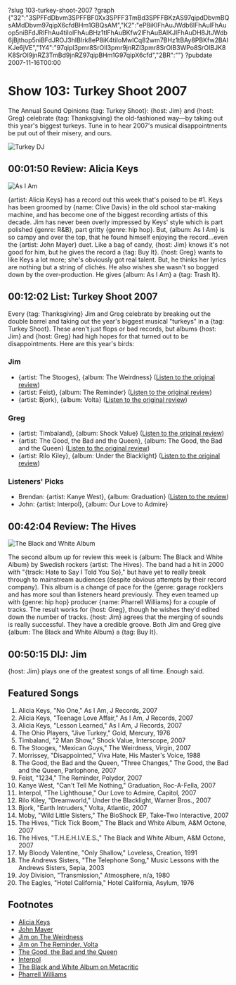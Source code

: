 ?slug 103-turkey-shoot-2007
?graph {"32":"3SPFFdDbvm3SPFFBF0Xx3SPFF3TmBd3SPFFBKzAS97qipdDbvmBQsAMdDbvm97qipX6cfdBHm1GBQsAM","K2":"eP8iKlFhAuJWdb6lFhAulFhAuop5niBFdJRlFhAu4tiIolFhAuBHz1tlFhAuBKfw2lFhAuBAIKJlFhAuDH8JtJWdb6jBjthop5niBFdJROJ3hIBIrk8eP8iK4tiIoMwlCq82wm7BHz1tBAy8PBKfw2BAIKJe6jVE","1Y4":"97qipl3pmr8SrOIl3pmr9jnRZl3pmr8SrOIB3WPo8SrOIBJK8K8SrOI9jnRZ3TmBd9jnRZ97qipBHm1G97qipX6cfd","2BR":""}
?pubdate 2007-11-16T00:00

# Show 103: Turkey Shoot 2007
The Annual Sound Opinions {tag: Turkey Shoot}: {host: Jim} and {host: Greg} celebrate {tag: Thanksgiving} the old-fashioned way—by taking out this year's biggest turkeys. Tune in to hear 2007's musical disappointments be put out of their misery, and ours.

![Turkey DJ](//static.soundopinions.org/images/2007/turkeys-07.jpg)

## 00:01:50 Review: Alicia Keys
![As I Am](//static.soundopinions.org/assets/103/320.jpg "316069/267101089")

{artist: Alicia Keys} has a record out this week that's poised to be #1. Keys has been groomed by {name: Clive Davis} in the old school star-making machine, and has become one of the biggest recording artists of this decade. Jim has never been overly impressed by Keys' style which is part polished {genre: R&B}, part gritty {genre: hip hop}. But, {album: As I Am} is so campy and over the top, that he found himself enjoying the record...even the {artist: John Mayer} duet. Like a bag of candy, {host: Jim} knows it's not good for him, but he gives the record a {tag: Buy It}. {host: Greg} wants to like Keys a lot more; she's obviously got real talent. But, he thinks her lyrics are nothing but a string of clichés. He also wishes she wasn't so bogged down by the over-production. He gives {album: As I Am} a {tag: Trash It}.

## 00:12:02 List: Turkey Shoot 2007
Every {tag: Thanksgiving} Jim and Greg celebrate by breaking out the double barrel and taking out the year's biggest musical "turkeys" in a {tag: Turkey Shoot}. These aren't just flops or bad records, but albums {host: Jim} and {host: Greg} had high hopes for that turned out to be disappointments. Here are this year's birds:

### Jim
- {artist: The Stooges}, {album: The Weirdness} ([Listen to the original review](/show/66/))
- {artist: Feist}, {album: The Reminder} ([Listen to the original review](/show/75/))
- {artist: Bjork}, {album: Volta} ([Listen to the original review](/show/75/))

### Greg
- {artist: Timbaland}, {album: Shock Value} ([Listen to the original review](/show/71/))
- {artist: The Good, the Bad and the Queen}, {album: The Good, the Bad and the Queen} ([Listen to the original review](/show/61/))
- {artist: Rilo Kiley}, {album: Under the Blacklight} ([Listen to the original review](/show/91/))

### Listeners' Picks

- Brendan: {artist: Kanye West}, {album: Graduation} ([Listen to the review](/show/93/))
- John: {artist: Interpol}, {album: Our Love to Admire}

## 00:42:04 Review: The Hives
![The Black and White Album](//static.soundopinions.org/assets/103/1Y40.jpg "994708/267782170")

The second album up for review this week is {album: The Black and White Album} by Swedish rockers {artist: The Hives}. The band had a hit in 2000 with "{track: Hate to Say I Told You So}," but have yet to really break through to mainstream audiences (despite obvious attempts by their record company). This album is a change of pace for the {genre: garage rock}ers and has more soul than listeners heard previously. They even teamed up with {genre: hip hop} producer {name: Pharrell Williams} for a couple of tracks. The result works for {host: Greg}, though he wishes they'd edited down the number of tracks. {host: Jim} agrees that the merging of sounds is really successful. They have a credible groove. Both Jim and Greg give {album: The Black and White Album} a {tag: Buy It}.

## 00:50:15 DIJ: Jim
{host: Jim} plays one of the greatest songs of all time. Enough said.


## Featured Songs
1. Alicia Keys, "No One," As I Am, J Records, 2007
2. Alicia Keys, "Teenage Love Affair," As I Am, J Records, 2007
3. Alicia Keys, "Lesson Learned," As I Am, J Records, 2007
4. The Ohio Players, "Jive Turkey," Gold, Mercury, 1976
5. Timbaland, "2 Man Show," Shock Value, Interscope, 2007
6. The Stooges, "Mexican Guys," The Weirdness, Virgin, 2007
7. Morrissey, "Disappointed," Viva Hate, His Master's Voice, 1988
8. The Good, the Bad and the Queen, "Three Changes," The Good, the Bad and the Queen, Parlophone, 2007
9. Feist, "1234," The Reminder, Polydor, 2007
10. Kanye West, "Can't Tell Me Nothing," Graduation, Roc-A-Fella, 2007
11. Interpol, "The Lighthouse," Our Love to Admire, Capitol, 2007
12. Rilo Kiley, "Dreamworld," Under the Blacklight, Warner Bros., 2007
13. Bjork, "Earth Intruders," Volta, Atlantic, 2007
14. Moby, "Wild Little Sisters," The BioShock EP, Take-Two Interactive, 2007
15. The Hives, "Tick Tick Boom," The Black and White Album, A&M Octone, 2007
16. The Hives, "T.H.E.H.I.V.E.S.," The Black and White Album, A&M Octone, 2007
17. My Bloody Valentine, "Only Shallow," Loveless, Creation, 1991
18. The Andrews Sisters, "The Telephone Song," Music Lessons with the Andrews Sisters, Sepia, 2003
19. Joy Division, "Transmission," Atmosphere, n/a, 1980
20. The Eagles, "Hotel California," Hotel California, Asylum, 1976

## Footnotes
- [Alicia Keys](http://www.aliciakeys.com/)
- [John Mayer](http://www.johnmayer.com/)
- [Jim on The Weirdness](http://www.jimdero.com/News2007/Spincontrolmarch4.htm)
- [Jim on The Reminder, Volta](http://www.jimdero.com/News2007/bjorkandfeist.htm)
- [The Good, the Bad and the Queen](http://www.thegoodthebadandthequeen.com/)
- [Interpol](http://www.interpolnyc.com/)
- [The Black and White Album on Metacritic](http://www.metacritic.com/music/artists/hives/blackandwhitealbum?q=black%20and%20white%20album)
- [Pharrell Williams](http://www.pharrellwilliams.com/)
